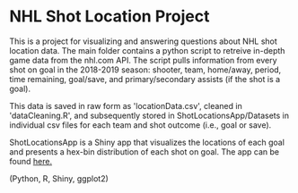 # NHL Shot Location Project

This is a project for visualizing and answering questions about NHL shot location data. The main folder contains a python script to retreive in-depth game data from the nhl.com API. The script pulls information from every shot on goal in the 2018-2019 season: shooter, team, home/away, period, time remaining, goal/save, and primary/secondary assists (if the shot is a goal). 

This data is saved in raw form as 'locationData.csv', cleaned in 'dataCleaning.R', and subsequently stored in ShotLocationsApp/Datasets in individual csv files for each team and shot outcome (i.e., goal or save).

ShotLocationsApp is a Shiny app that visualizes the locations of each goal and presents a hex-bin distribution of each shot on goal. The app can be found [here.](https://coryderringer.shinyapps.io/ShotLocationsApp/)

(Python, R, Shiny, ggplot2)
